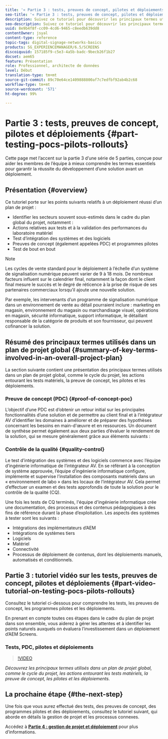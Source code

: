 ```yaml
---
title: '« Partie 3 : tests, preuves de concept, pilotes et déploiements »'
seo-title: '« Partie 3 : tests, preuves de concept, pilotes et déploiements »'
description: Suivez ce tutoriel pour découvrir les principaux termes utilisés dans un plan de projet global, comme le cycle du projet, les actions entourant les tests matériels, la preuve de concept, les pilotes et les déploiements.
seo-description: Suivez ce tutoriel pour découvrir les principaux termes utilisés dans un plan de projet global, comme le cycle du projet, les actions entourant les tests matériels, la preuve de concept, les pilotes et les déploiements.
uuid: 8e9b4f8f-cc09-4cd6-9465-c8eedb639dd8
contentOwner: jsyal
content-type: reference
topic-tags: digital-signage-networks-basics
products: SG_EXPERIENCEMANAGER/6.5/SCREENS
discoiquuid: 157185f9-c5e3-4a5b-badc-9becb26f1b27
docset: aem65
feature: Présentation
role: Professionnel, architecte de données
level: Début
translation-type: tm+mt
source-git-commit: 89c70e64ce1409888800af7c7edfbf92ab4b2c68
workflow-type: tm+mt
source-wordcount: '571'
ht-degree: 99%

---
```



# Partie 3 : tests, preuves de concept, pilotes et déploiements {#part-testing-pocs-pilots-rollouts}

Cette page met l’accent sur la partie 3 d’une série de 5 parties, conçue pour aider les membres de l’équipe à mieux comprendre les termes essentiels pour garantir la réussite du développement d’une solution avant un déploiement.

## Présentation {#overview}

Ce tutoriel porte sur les points suivants relatifs à un déploiement réussi d’un plan de projet :

* Identifier les secteurs souvent sous-estimés dans le cadre du plan global du projet, notamment :
* Actions relatives aux tests et à la validation des performances du laboratoire matériel
* Test d’intégration des systèmes et des logiciels
* Preuves de concept (également appelées PDC) et programmes pilotes
* Test de bout en bout

>[!NOTE]
>
>Les cycles de vente standard pour le déploiement à l’échelle d’un système de signalisation numérique peuvent varier de 9 à 18 mois. De nombreux facteurs influent sur le calendrier final, notamment la façon dont le client final mesure le succès et le degré de réticence à la prise de risque de ses partenaires commerciaux lorsqu’il ajoute une nouvelle solution.

Par exemple, les intervenants d’un programme de signalisation numérique dans un environnement de vente au détail pourraient inclure : marketing en magasin, environnement du magasin ou marchandisage visuel, opérations en magasin, sécurité informatique, support informatique, le détaillant responsable de la catégorie de produits et son fournisseur, qui peuvent cofinancer la solution.

## Résumé des principaux termes utilisés dans un plan de projet global {#summary-of-key-terms-involved-in-an-overall-project-plan}

La section suivante contient une présentation des principaux termes utilisés dans un plan de projet global, comme le cycle du projet, les actions entourant les tests matériels, la preuve de concept, les pilotes et les déploiements.

### Preuve de concept (PDC) {#proof-of-concept-poc}

L’objectif d’une PDC est d’obtenir un retour initial sur les principales fonctionnalités d’une solution et de permettre au client final et à l’intégrateur AV d’identifier les domaines à améliorer et de préparer des hypothèses concernant les besoins en main-d&#39;œuvre et en ressources. Un document de synthèse permet également aux deux parties d’évaluer le rendement de la solution, qui se mesure généralement grâce aux éléments suivants :

### Contrôle de la qualité {#quality-control}

Le test d’intégration des systèmes et des logiciels commence avec l’équipe d’ingénierie informatique de l’intégrateur AV. En se référant à la conception de système approuvée, l’équipe d’ingénierie informatique configure, implémente et supervise l’installation des composants matériels dans un « environnement de labo » dans les locaux de l’intégrateur AV. Cela permet d’effectuer un examen et des tests approfondis de toute la solution pour le contrôle de la qualité (CQ).

Une fois les tests de CQ terminés, l&#39;équipe d&#39;ingénierie informatique crée une documentation, des processus et des contenus pédagogiques à des fins de référence durant la phase d’exploitation. Les aspects des systèmes à tester sont les suivants :

* Intégrations des implémentateurs d’AEM
* Intégrations de systèmes tiers
* Logiciels
* Matériel
* Connectivité
* Processus de déploiement de contenus, dont les déploiements manuels, automatisés et conditionnels.

## Partie 3 : tutoriel vidéo sur les tests, preuves de concept, pilotes et déploiements {#part-video-tutorial-on-testing-pocs-pilots-rollouts}

Consultez le tutoriel ci-dessous pour comprendre les tests, les preuves de concept, les programmes pilotes et les déploiements.

En prenant en compte toutes ces étapes dans le cadre du plan de projet dans son ensemble, vous aiderez à gérer les attentes et à identifier les points naturels auxquels on évaluera l’investissement dans un déploiement d’AEM Screens.

### Tests, PDC, pilotes et déploiements

>[!VIDEO](https://video.tv.adobe.com/v/28405)

*Découvrez les principaux termes utilisés dans un plan de projet global, comme le cycle du projet, les actions entourant les tests matériels, la preuve de concept, les pilotes et les déploiements.*

## La prochaine étape {#the-next-step}

Une fois que vous aurez effectué des tests, des preuves de concept, des programmes pilotes et des déploiements, consultez le tutoriel suivant, qui aborde en détails la gestion de projet et les processus connexes.

Accédez à **[Partie 4 : gestion de projet et déploiement](project-management-and-deployment.md)** pour plus d’informations.
